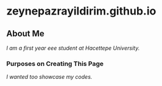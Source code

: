 # zeynepazrayildirim.github.io
## About Me
*I am a first year eee student at Hacettepe University.*
### Purposes on Creating This Page
*I wanted too showcase my codes.*
